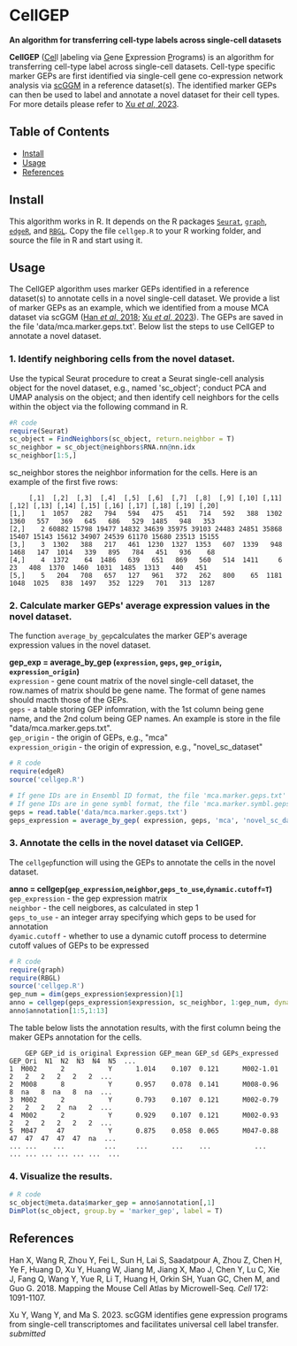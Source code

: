 # CellGEP

**An algorithm for transferring cell-type labels across single-cell datasets**

<b>CellGEP</b> (<u>Cel</u>l <u>l</u>abeling via <u>G</u>ene <u>E</u>xpression <u>P</u>rograms) is an algorithm for transferring cell-type label across single-cell datasets. Cell-type specific marker GEPs are first identified via single-cell gene co-expression network analysis via [scGGM](https://github.com/MaShisongLab/scggm) in a reference dataset(s). The identified marker GEPs can then be used to label and annotate a novel dataset for their cell types. For more details please refer to [Xu *et al*, 2023](#References). 

## Table of Contents
- [Install](#Install)
- [Usage](#Usage)
- [References](#References)

## Install
This algorithm works in R. It depends on the R packages [`Seurat`](https://satijalab.org/seurat/), [`graph`](https://www.bioconductor.org/packages/release/bioc/html/graph.html), [`edgeR`](https://bioconductor.org/packages/release/bioc/html/edgeR.html), and [`RBGL`](https://www.bioconductor.org/packages/release/bioc/html/RBGL.html). Copy the file `cellgep.R` to your R working folder, and source the file in R and start using it.


## Usage

The CellGEP algorithm uses marker GEPs identified in a reference dataset(s) to annotate cells in a novel single-cell dataset. We provide a list of marker GEPs as an example, which we identified from a mouse MCA dataset via scGGM ([Han *et al*, 2018](#References); [Xu *et al*, 2023](#References)). The GEPs are saved in the file 'data/mca.marker.geps.txt'. Below list the steps to use CellGEP to annotate a novel dataset.

### 1. Identify neighboring cells from the novel dataset.

Use the typical Seurat procedure to creat a Seurat single-cell analysis object for the novel dataset, e.g., named 'sc_object'; conduct PCA and UMAP analysis on the object; and then identify cell neighbors for the cells within the object via the following command in R.
```R
#R code
require(Seurat)
sc_object = FindNeighbors(sc_object, return.neighbor = T)
sc_neighbor = sc_object@neighbors$RNA.nn@nn.idx
sc_neighbor[1:5,]
```
sc_neighbor stores the neighbor information for the cells. Here is an example of the first five rows:
```shell
     [,1]  [,2]  [,3]  [,4]  [,5]  [,6]  [,7]  [,8]  [,9] [,10] [,11] [,12] [,13] [,14] [,15] [,16] [,17] [,18] [,19] [,20]
[1,]    1  1057   282   794   594   475   451   714   592   388  1302  1360   557   369   645   686   529  1485   948   353
[2,]    2 60882 15798 19477 14832 34639 35975 39103 24483 24851 35868 15407 15143 15612 34907 24539 61170 15680 23513 15155
[3,]    3  1302   388   217   461  1230  1327  1353   607  1339   948  1468   147  1014   339   895   784   451   936    68
[4,]    4  1372    64  1486   639   651   869   560   514  1411     6    23   408  1370  1460  1031  1485  1313   440   451
[5,]    5   204   708   657   127   961   372   262   800    65  1181  1048  1025   838  1497   352  1229   701   313  1287
```

### 2. Calculate marker GEPs' average expression values in the novel dataset.

The function `average_by_gep`calculates the marker GEP's average expression values in the novel dataset. </br>

<B>gep_exp = average_by_gep (`expression`, `geps`, `gep_origin`, `expression_origin`)</B></br>
`expression` - gene count matrix of the novel single-cell dataset, the row.names of matrix should be gene name. The format of gene names should macth those of the GEPs.</br>
`geps` - a table storing GEP infomration, with the 1st column being gene name, and the 2nd colum being GEP names. An example is store in the file "data/mca.marker.geps.txt".</br>
`gep_origin` - the origin of GEPs, e.g., "mca"</br>
`expression_origin` - the origin of expression, e.g., "novel_sc_dataset"
```R
# R code
require(edgeR)
source('cellgep.R')

# If gene IDs are in Ensembl ID format, the file 'mca.marker.geps.txt' should be used.
# If gene IDs are in gene symbl format, the file 'mca.marker.symbl.geps.txt' should be used instead.
geps = read.table('data/mca.marker.geps.txt')
geps_expression = average_by_gep( expression, geps, 'mca', 'novel_sc_dataset' )
```

### 3. Annotate the cells in the novel dataset via CellGEP. 

The `cellgep`function will using the GEPs to annotate the cells in the novel dataset.</br>

<B>anno = cellgep(`gep_expression`,`neighbor`,`geps_to_use`,`dynamic.cutoff=T`)</B></br>
`gep_expression` - the gep expression matrix</br>
`neighbor` - the cell neigbores, as calculated in step 1 </br>
`geps_to_use` - an integer array specifying which geps to be used for annotation</br>
`dyamic.cutoff` - whether to use a dynamic cutoff process to determine cutoff values of GEPs to be expressed

```R
# R code
require(graph)
require(RBGL)
source('cellgep.R')
gep_num = dim(geps_expression$expression)[1]
anno = cellgep(geps_expression$expression, sc_neighbor, 1:gep_num, dynamic.cutoff=T)
anno$annotation[1:5,1:13]
```
The table below lists the annotation results, with the first column being the maker GEPs annotation for the cells.
```shell
    GEP GEP_id is_original Expression GEP_mean GEP_sd GEPs_expressed GEP_Ori  N1  N2  N3  N4  N5  ...
1  M002      2           Y      1.014    0.107  0.121      M002-1.01       2   2   2   2   2   2  ...
2  M008      8           Y      0.957    0.078  0.141      M008-0.96       8  na   8  na   8  na  ...
3  M002      2           Y      0.793    0.107  0.121      M002-0.79       2   2   2   2  na   2  ...
4  M002      2           Y      0.929    0.107  0.121      M002-0.93       2   2   2   2   2   2  ...
5  M047     47           Y      0.875    0.058  0.065      M047-0.88      47  47  47  47  47  na  ...
... ...    ...          ...     ...      ...    ...           ...        ... ... ... ... ... ...  ...  
```
### 4. Visualize the results.

```R
# R code
sc_object@meta.data$marker_gep = anno$annotation[,1]
DimPlot(sc_object, group.by = 'marker_gep', label = T)
```

## References

Han X, Wang R, Zhou Y, Fei L, Sun H, Lai S, Saadatpour A, Zhou Z, Chen H, Ye F, Huang D, Xu Y, Huang W, Jiang M, Jiang X, Mao J, Chen Y, Lu C, Xie J, Fang Q, Wang Y, Yue R, Li T, Huang H, Orkin SH, Yuan GC, Chen M, and Guo G. 2018. Mapping the Mouse Cell Atlas by Microwell-Seq. *Cell* 172: 1091-1107.

Xu Y, Wang Y, and Ma S. 2023. scGGM identifies gene expression programs from single-cell transcriptomes and facilitates universal cell label transfer. *submitted*
